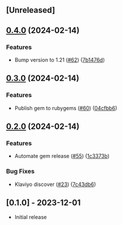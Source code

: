 ## [Unreleased]

## [0.4.0](https://www.github.com/Multiwoven/multiwoven-integrations/compare/v0.3.0...v0.4.0) (2024-02-14)


### Features

* Bump version to 1.21 ([#62](https://www.github.com/Multiwoven/multiwoven-integrations/issues/62)) ([7b1476d](https://www.github.com/Multiwoven/multiwoven-integrations/commit/7b1476d4b04a073ab060971019095d0a13ebd153))

## [0.3.0](https://www.github.com/Multiwoven/multiwoven-integrations/compare/v0.2.0...v0.3.0) (2024-02-14)


### Features

* Publish gem to rubygems ([#60](https://www.github.com/Multiwoven/multiwoven-integrations/issues/60)) ([04cfbb6](https://www.github.com/Multiwoven/multiwoven-integrations/commit/04cfbb60c78bc90d886ce691d5094fed9c6f078f))

## [0.2.0](https://www.github.com/Multiwoven/multiwoven-integrations/compare/v0.1.0...v0.2.0) (2024-02-14)


### Features

* Automate gem release ([#55](https://www.github.com/Multiwoven/multiwoven-integrations/issues/55)) ([1c3373b](https://www.github.com/Multiwoven/multiwoven-integrations/commit/1c3373bcedae60c6fb8171c54ce40de94f1537ce))


### Bug Fixes

* Klaviyo discover  ([#23](https://www.github.com/Multiwoven/multiwoven-integrations/issues/23)) ([7c43db6](https://www.github.com/Multiwoven/multiwoven-integrations/commit/7c43db6a369403748ed29085bb5254405ad1c95e))

## [0.1.0] - 2023-12-01

- Initial release
